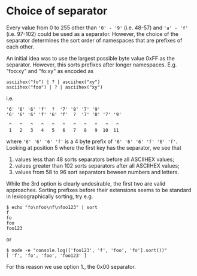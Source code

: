 # Choice of separator

Every value from 0 to 255 other than `'0' - '9'` (i.e. 48-57) and `'a' - 'f'`
(i.e. 97-102) could be used as a separator. However, the choice of the separator
determines the sort order of namespaces that are prefixes of each other.

An initial idea was to use the largest possible byte value 0xFF as the
separator. However, this sorts prefixes after longer namespaces. E.g. "foo:xy"
and "fo:xy" as encoded as

```
asciihex("fo") | ? | asciihex("xy")
asciihex("foo") | ? | asciihex("xy")
```

i.e.

```
'6' '6' '6' 'f'  ?  '7' '8' '7' '9'
'6' '6' '6' 'f' '6' 'f'  ?  '7' '8' '7' '9'

 ^   ^   ^   ^   ^   ^   ^   ^   ^   ^   ^
 1   2   3   4   5   6   7   8   9  10  11
```

where `'6' '6' '6' 'f'` is a 4 byte prefix of `'6' '6' '6' 'f' '6' 'f'`. Looking
at position 5 where the first key has the separator, we see that

1. values less than 48 sorts separators before all ASCIIHEX values;
2. values greater than 102 sorts separators after all ASCIIHEX values;
3. values from 58 to 96 sort separators beween numbers and letters.

While the 3rd option is clearly undesirable, the first two are valid approaches.
Sorting prefixes before their extensions seems to be standard in
lexicographically sorting, try e.g.

```
$ echo "fo\nfoo\nf\nfoo123" | sort
f
fo
foo
foo123
```

or

```
$ node -e "console.log(['foo123', 'f', 'foo', 'fo'].sort())"
[ 'f', 'fo', 'foo', 'foo123' ]
```

For this reason we use option 1., the 0x00 separator.
